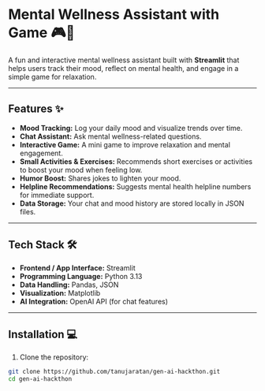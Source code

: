 # Mental Wellness Assistant with Game 🎮🧠

A fun and interactive mental wellness assistant built with **Streamlit** that helps users track their mood, reflect on mental health, and engage in a simple game for relaxation.

---

## Features ✨

- **Mood Tracking:** Log your daily mood and visualize trends over time.
- **Chat Assistant:** Ask mental wellness-related questions.
- **Interactive Game:** A mini game to improve relaxation and mental engagement.
- **Small Activities & Exercises:** Recommends short exercises or activities to boost your mood when    feeling low.
- **Humor Boost:** Shares jokes to lighten your mood.
- **Helpline Recommendations:** Suggests mental health helpline numbers for immediate support.
- **Data Storage:** Your chat and mood history are stored locally in JSON files.
 

---

## Tech Stack 🛠️

- **Frontend / App Interface:** Streamlit  
- **Programming Language:** Python 3.13  
- **Data Handling:** Pandas, JSON  
- **Visualization:** Matplotlib  
- **AI Integration:** OpenAI API (for chat features)

---

## Installation 💻

1. Clone the repository:
```bash
git clone https://github.com/tanujaratan/gen-ai-hackthon.git
cd gen-ai-hackthon
